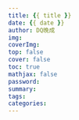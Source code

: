 ```yaml
---
title: {{ title }}
date: {{ date }}
author: DQ晚成
img: 
coverImg: 
top: false
cover: false
toc: true
mathjax: false
password:
summary:
tags:
categories:
---
```

